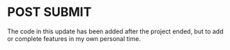 # POST SUBMIT
The code in this update has been added after the project ended, but to add or complete features in my own personal time.
